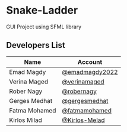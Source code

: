 # Snake-Ladder
GUI Project using SFML library
## Developers List
| Name             | Account                                                      |
| ---------------- | ------------------------------------------------------------ |
| Emad Magdy       | [@emadmagdy2022](https://github.com/emadmagdy2022)           |
| Verina Maged     | [@verinamaged](https://github.com/verinamaged)               |
| Rober Nagy       | [@robernagy](https://github.com)                             |
| Gerges Medhat    | [@gergesmedhat](https://github.com)                          |
| Fatma Mohamed    | [@fatmamohamed](https://github.com)                          |
| Kirlos Milad     | [@Kirlos-Melad](https://github.com/Kirlos-Melad)             |
